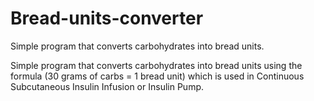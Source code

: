 # Bread-units-converter
Simple program that converts carbohydrates into bread units.

Simple program that converts carbohydrates into bread units using the formula (30 grams of carbs = 1 bread unit) which is used in Continuous Subcutaneous Insulin Infusion or Insulin Pump.
